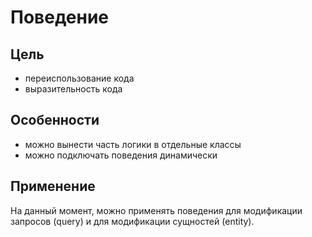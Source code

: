 Поведение
===

## Цель

* переиспользование кода
* выразительность кода

## Особенности

* можно вынести часть логики в отдельные классы
* можно подключать поведения динамически

## Применение

На данный момент, можно применять поведения для модификации запросов (query) и для модификации сущностей (entity).

